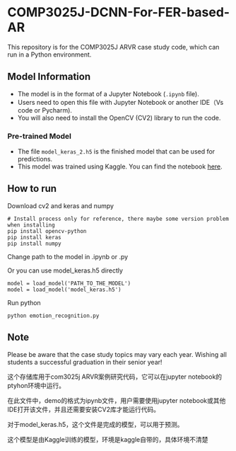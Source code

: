 # COMP3025J-DCNN-For-FER-based-AR  

This repository is for the COMP3025J ARVR case study code, which can run in a Python environment.  

## Model Information  

- The model is in the format of a Jupyter Notebook (`.ipynb` file).   
- Users need to open this file with Jupyter Notebook or another IDE（Vs code or Pycharm).  
- You will also need to install the OpenCV (CV2) library to run the code.  

### Pre-trained Model  

- The file `model_keras_2.h5` is the finished model that can be used for predictions.  
- This model was trained using Kaggle. You can find the notebook [here](https://www.kaggle.com/code/moonquakemiao/deep-cnn-for-fer-git-on-comments).  

## How to run

Download cv2 and keras and numpy
```
# Install process only for reference, there maybe some version problem when installing
pip install opencv-python
pip install keras
pip install numpy
```

Change path to the model in .ipynb or .py

Or you can use model_keras.h5 directly

```
model = load_model('PATH_TO_THE_MODEL')
model = load_model('model_keras.h5')
```

Run python

```
python emotion_recognition.py
```

## Note  

Please be aware that the case study topics may vary each year. Wishing all students a successful graduation in their senior year!


这个存储库用于com3025j ARVR案例研究代码，它可以在jupyter notebook的ptyhon环境中运行。

在此文件中，demo的格式为ipynb文件，用户需要使用jupyter notebook或其他IDE打开该文件，并且还需要安装CV2库才能运行代码。

对于model_keras.h5，这个文件是完成的模型，可以用于预测。

这个模型是由Kaggle训练的模型，环境是kaggle自带的，具体环境不清楚


